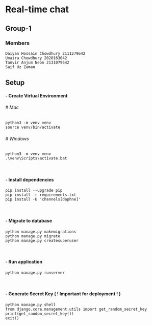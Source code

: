 # Real-time chat
## Group-1
### Members
```
Daiyan Hossain Chowdhury 2111279642
Umaira Chowdhury 2020163042
Tanvir Anjum Neon 2131079642
Saif Uz Zaman
```
## Setup

#### - Create Virtual Environment
###### # Mac
```
python3 -m venv venv
source venv/bin/activate
```

###### # Windows
```
python3 -m venv venv
.\venv\Scripts\activate.bat
```

<br>

#### - Install dependencies
```
pip install --upgrade pip
pip install -r requirements.txt
pip install -U 'channels[daphne]'
```

<br>

#### - Migrate to database
```
python manage.py makemigrations
python manage.py migrate
python manage.py createsuperuser
```

<br>

#### - Run application
```
python manage.py runserver
```

<br>

#### - Generate Secret Key ( ! Important for deployment ! )
```
python manage.py shell
from django.core.management.utils import get_random_secret_key
print(get_random_secret_key())
exit()
```


